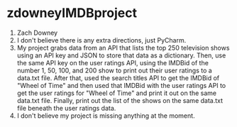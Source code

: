 # zdowneyIMDBproject
1. Zach Downey
2. I don't believe there is any extra directions, just PyCharm.
3. My project grabs data from an API that lists the top 250 television shows using an API key and JSON to store that data as a dictionary. 
   Then, use the same API key on the user ratings API, using the IMDBid of the number 1, 50, 100, and 200 show to print out their user ratings to a data.txt file.
   After that, used the search titles API to get the IMDBid of "Wheel of Time" and then used that IMDBid with the user ratings API to get the user ratings for "Wheel of Time"
   and print it out on the same data.txt file. Finally, print out the list of the shows on the same data.txt file beneath the user ratings data. 
4. I don't believe my project is missing anything at the moment.

